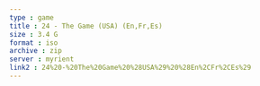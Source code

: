 ```yaml
---
type : game
title : 24 - The Game (USA) (En,Fr,Es)
size : 3.4 G
format : iso
archive : zip
server : myrient
link2 : 24%20-%20The%20Game%20%28USA%29%20%28En%2CFr%2CEs%29
---
```

